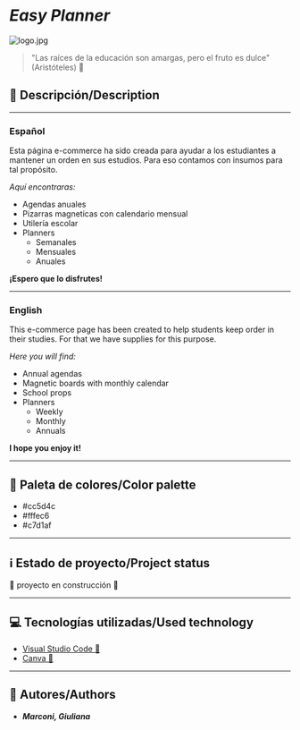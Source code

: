# ***Easy Planner***

![logo.jpg](https://i.postimg.cc/y6RCg9ZV/logo-Giuli.jpg)

> "Las raíces de la educación son amargas, pero el fruto es dulce" (Aristóteles) 📖

## 📄 Descripción/Description 
________________________________________________________________
### **Español**

Esta página e-commerce ha sido creada para ayudar a los estudiantes a mantener un orden en sus estudios. Para eso contamos con insumos para tal propósito.

*Aquí encontraras:*
- Agendas anuales
- Pizarras magneticas con calendario mensual
- Utilería escolar
- Planners
    - Semanales
    - Mensuales
    - Anuales

**¡Espero que lo disfrutes!**

___

### **English**

This e-commerce page has been created to help students keep order in their studies. For that we have supplies for this purpose.

*Here you will find:*
- Annual agendas
- Magnetic boards with monthly calendar
- School props
- Planners
    - Weekly
    - Monthly
    - Annuals

**I hope you enjoy it!**
___
## 🎨 Paleta de colores/Color palette
- #cc5d4c
- #fffec6
- #c7d1af
___
##  ℹ️ Estado de proyecto/Project status
:construction: proyecto en construcción :construction: 
________________________________________________________________
## 💻 Tecnologías utilizadas/Used technology
- [Visual Studio Code 🔗](https://code.visualstudio.com/)
- [Canva 🔗](https://www.canva.com/)
________________________________________________________________
## 👤 Autores/Authors
- ***Marconi, Giuliana***






